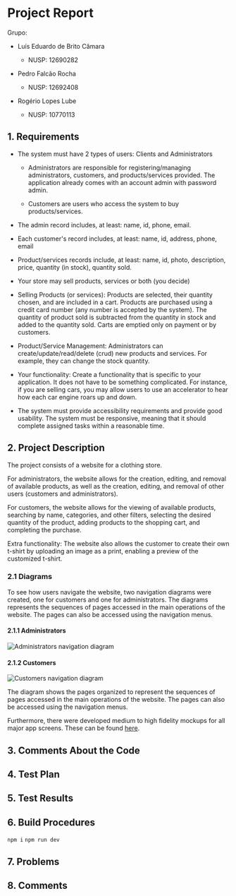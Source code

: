 # Project Report

Grupo:  

  - Luís Eduardo de Brito Câmara
    - NUSP: 12690282
  
  - Pedro Falcão Rocha
    - NUSP: 12692408
  
  - Rogério Lopes Lube
    - NUSP: 10770113
  
  ## 1. Requirements
  
  - The system must have 2 types of users: Clients and Administrators
  
    - Administrators are responsible for registering/managing administrators, customers, and products/services provided. The application already comes with an account admin with password admin.
  
    - Customers are users who access the system to buy products/services.

  - The admin record includes, at least: name, id, phone, email.

  - Each customer's record includes, at least: name, id, address, phone, email

  - Product/services records include, at least: name, id, photo, description, price, quantity (in stock), quantity sold.
  
  - Your store may sell products, services or both (you decide)

  - Selling Products (or services): Products are selected, their quantity chosen, and are included in a cart. Products are purchased using a credit card number (any number is accepted by the system). The quantity of product sold is subtracted from the quantity in stock and added to the quantity sold. Carts are emptied only on payment or by customers.

  - Product/Service Management: Administrators can create/update/read/delete (crud) new products and services. For example, they can change the stock quantity.

  - Your functionality: Create a functionality that is specific to your application. It does not have to be something complicated. For instance, if you are selling cars, you may allow users to use an accelerator to hear how each car engine roars up and down.   

  - The system must provide accessibility requirements and provide good usability. The system must be responsive, meaning that it should complete assigned tasks within a reasonable time.

  ## 2. Project Description
  
The project consists of a website for a clothing store.

For administrators, the website allows for the creation, editing, and removal of available products, as well as the creation, editing, and removal of other users (customers and administrators).

For customers, the website allows for the viewing of available products, searching by name, categories, and other filters, selecting the desired quantity of the product, adding products to the shopping cart, and completing the purchase.

Extra functionality: The website also allows the customer to create their own t-shirt by uploading an image as a print, enabling a preview of the customized t-shirt.

### 2.1 Diagrams
To see how users navigate the website, two navigation diagrams were created, one for customers and one for administrators. The diagrams represents the sequences of pages accessed in the main operations of the website. The pages can also be accessed using the navigation menus.
#### 2.1.1 Administrators
![Administrators navigation diagram](https://cdn.discordapp.com/attachments/1104219266162642996/1104854991711256647/administrador.png)

#### 2.1.2 Customers
![Customers navigation diagram](https://cdn.discordapp.com/attachments/1104219266162642996/1104854991493148692/cliente.png)

The diagram shows the pages organized to represent the sequences of pages accessed in the main operations of the website. The pages can also be accessed using the navigation menus.

Furthermore, there were developed medium to high fidelity mockups for all major app screens. These can be found [here](https://www.figma.com/file/iVZQMGcoJsFiGn5aPwzvxx/Prototipos?type=design&node-id=1%3A14&t=P3IddQNjZLe303y2-1).
  
  ## 3. Comments About the Code
  
  
  ## 4. Test Plan
  
  
  ## 5. Test Results
  
  
  ## 6. Build Procedures
  `npm i`
  `npm run dev`
  
  ## 7. Problems
  
  
  ## 8. Comments
